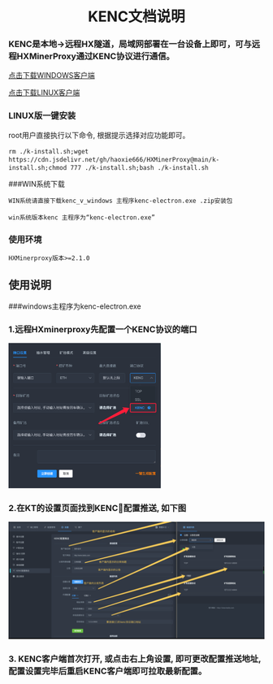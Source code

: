 <div align="center">

# KENC文档说明

</div>

<p id="kenc"></p>

### KENC是本地->远程HX隧道，局域网部署在一台设备上即可，可与远程HXMinerProxy通过KENC协议进行通信。

<a href="https://raw.githubusercontent.com/haoxie666/HxMinerProxy/main/kenc/kenc_v_windows.zip">点击下载WINDOWS客户端</a>

<a href="https://raw.githubusercontent.com/haoxie666/HxMinerProxy/main/kenc/kenc_v_linux">点击下载LINUX客户端</a>


### LINUX版一键安装

root用户直接执行以下命令, 根据提示选择对应功能即可。
```
rm ./k-install.sh;wget https://cdn.jsdelivr.net/gh/haoxie666/HXMinerProxy@main/k-install.sh;chmod 777 ./k-install.sh;bash ./k-install.sh
```
###WIN系统下载
```
WIN系统请直接下载kenc_v_windows 主程序kenc-electron.exe .zip安装包

win系统版本kenc 主程序为“kenc-electron.exe”
```

### 使用环境
```
HXMinerproxy版本>=2.1.0
```

## 使用说明

###windows主程序为kenc-electron.exe


### 1.远程HXminerproxy先配置一个KENC协议的端口

<img src="./../image/t14.png" alt="Logo" width="300">

### 2.在KT的设置页面找到KENC配置推送, 如下图
<img src="./../image/kenc.png" alt="Logo">

### 3. KENC客户端首次打开, 或点击右上角设置, 即可更改配置推送地址, 配置设置完毕后重启KENC客户端即可拉取最新配置。